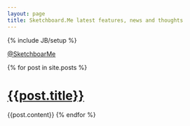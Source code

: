 ```yaml
---
layout: page
title: Sketchboard.Me latest features, news and thoughts
---
```

{% include JB/setup %}

[@SketchboarMe](http://twitter.com/#!/sketchboardme)

{% for post in site.posts %}
<h1><a href="{{post.url}}">{{post.title}}</a></h1>
{{post.content}}
{% endfor %}

